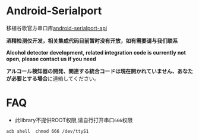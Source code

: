 <!--[![](https://github.com/xmaihh/Android-Serialport/raw/master/art/logo.png)](https://code.google.com/archive/p/android-serialport-api/)-->

# Android-Serialport

移植谷歌官方串口库[android-serialport-api](https://code.google.com/archive/p/android-serialport-api/)

**酒精检测仪开发，相关集成代码目前暂时没有开放，如有需要请与我们联系**

**Alcohol detector development, related integration code is currently not open, please contact us if you need**

**アルコール検知器の開発、関連する統合コードは現在開かれていません、あなたが必要とする場合**に連絡してください。


# FAQ

* 此library不提供ROOT权限,请自行打开串口`666`权限

```
adb shell  chmod 666 /dev/ttyS1
```
